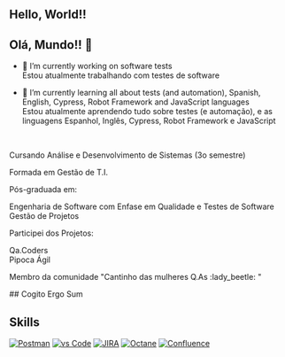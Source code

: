 ## Hello, World!!  
## Olá, Mundo!! 👋

- 🔭 I’m currently working on software tests <br>
      Estou atualmente trabalhando com testes de software

- 🌱 I’m currently learning all about tests (and automation), Spanish, English, Cypress, Robot Framework and JavaScript languages <br>
      Estou atualmente aprendendo tudo sobre testes (e automação), e as linguagens Espanhol, Inglês, Cypress, Robot Framework e JavaScript

<br>
<p>Cursando Análise e Desenvolvimento de Sistemas (3o semestre)</p>
<p>Formada em Gestão de T.I.</p>
<p>Pós-graduada em:</p>
       Engenharia de Software com Enfase em Qualidade e Testes de Software <br>
       Gestão de Projetos  <br>
<p>Participei dos Projetos:</p>
       Qa.Coders <br>
       Pipoca Ágil  <br>
<p>Membro da comunidade "Cantinho das mulheres Q.As :lady_beetle: " </p>
## Cogito Ergo Sum
<br>

## **Skills**
[![Postman](https://img.shields.io/badge/Postman-FF6C37?style=for-the-badge&logo=Postman&logoColor=white)]() [![vs Code](https://img.shields.io/badge/VSCode-0078D4?style=for-the-badge&logo=vscode&logoColor=white)]() [![JIRA](https://img.shields.io/badge/Jira-0052CC?style=for-the-badge&logo=Jira&logoColor=white)]() [![Octane](https://img.shields.io/badge/Octane-0052CC?style=for-the-badge&logo=Octane&logoColor=white)]() [![Confluence](https://img.shields.io/badge/Confluence-0052CC?style=for-the-badge&logo=Confluence&logoColor=white)]()
<br> 

